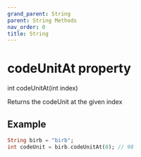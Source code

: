 ```yaml
---
grand_parent: String
parent: String Methods
nav_order: 0
title: String
---
```


# codeUnitAt property

int codeUnitAt(int index)

Returns the codeUnit at the given index

## Example
```dart
String birb = "birb";
int codeUnit = birb.codeUnitAt(0); // 98
```
